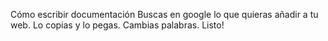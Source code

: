 Cómo escribir documentación
Buscas en google lo que quieras añadir a tu web.
Lo copias y lo pegas.
Cambias palabras.
Listo!